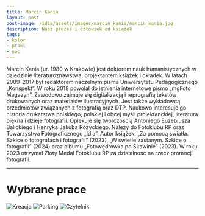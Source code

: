 ```yaml
---
title: Marcin Kania
layout: post
post-image: /idia/assets/images/marcin_kania/marcin_kania.jpg
description: Nasz prezes i człowiek od książek
tags:
- kolor
- ptaki
- noc
---
```


Marcin Kania (ur. 1980 w Krakowie) jest doktorem nauk humanistycznych w dziedzinie literaturoznawstwa, projektantem książek i okładek. W latach 2009–2017 był redaktorem naczelnym pisma Uniwersytetu Pedagogicznego „Konspekt”. W roku 2018 powołał do istnienia internetowe pismo „mgFoto Magazyn”. Zawodowo zajmuje się digitalizacją i reprografią tekstów drukowanych oraz materiałów ilustracyjnych. Jest także wykładowcą przedmiotów związanych z fotografią oraz DTP. Naukowo interesuje go historia drukarstwa polskiego, polskiej i obcej myśli projektanckiej, literatura piękna i dzieje fotografii. Opiekuje się twórczością Antoniego Euzebiusza Balickiego i Henryka Jakuba Różyckiego. Należy do Fotoklubu RP oraz Towarzystwa Fotograficznego „Idia”. Autor książek: „Za pomocą światła. Szkice o fotografach i fotografii” (2023), „W świetle zastanym. Szkice o fotografii” (2024) oraz albumu „Fotowędrówka po Skawinie” (2023). W roku 2023 otrzymał Złoty Medal Fotoklubu RP za działalność na rzecz promocji fotografii.

---

# Wybrane prace

![Kreacja](/idia/assets/images/marcin_kania/marcin_kania-01.blizej-kreacja.jpg)
![Parking](/idia/assets/images/marcin_kania/marcin_kania-01.blizej-parking.jpg)
![Czytelnik](/idia/assets/images/marcin_kania/marcin_kania-01.blizej-czytelnik.jpg)

